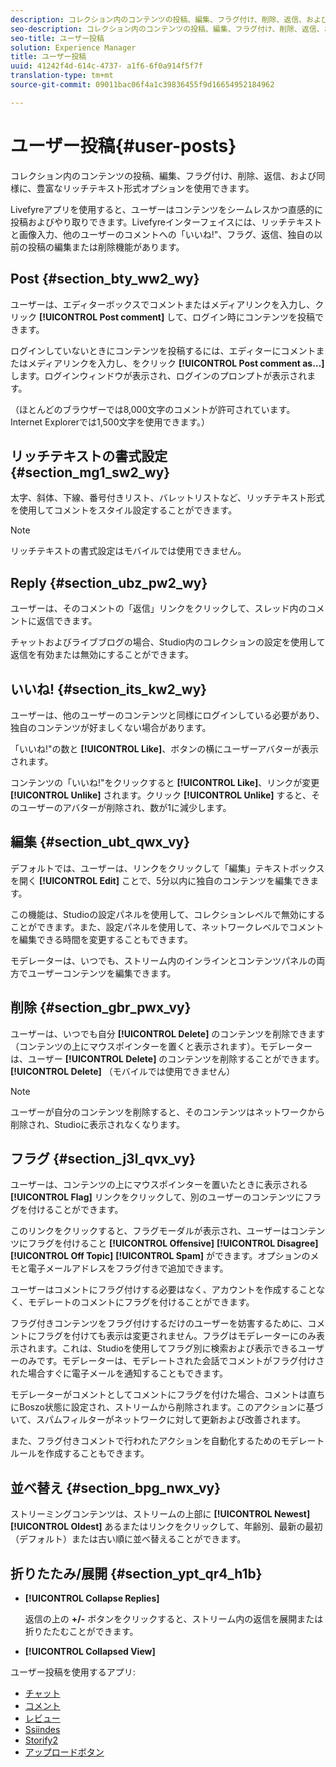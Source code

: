 ```yaml
---
description: コレクション内のコンテンツの投稿、編集、フラグ付け、削除、返信、および同様に、豊富なリッチテキスト形式オプションを使用できます。
seo-description: コレクション内のコンテンツの投稿、編集、フラグ付け、削除、返信、および同様に、豊富なリッチテキスト形式オプションを使用できます。
seo-title: ユーザー投稿
solution: Experience Manager
title: ユーザー投稿
uuid: 41242f4d-614c-4737- a1f6-6f0a914f5f7f
translation-type: tm+mt
source-git-commit: 09011bac06f4a1c39836455f9d16654952184962

---
```



# ユーザー投稿{#user-posts}

コレクション内のコンテンツの投稿、編集、フラグ付け、削除、返信、および同様に、豊富なリッチテキスト形式オプションを使用できます。

Livefyreアプリを使用すると、ユーザーはコンテンツをシームレスかつ直感的に投稿およびやり取りできます。Livefyreインターフェイスには、リッチテキストと画像入力、他のユーザーのコメントへの「いいね!&quot;、フラグ、返信、独自の以前の投稿の編集または削除機能があります。

## Post {#section_bty_ww2_wy}

ユーザーは、エディターボックスでコメントまたはメディアリンクを入力し、クリック **[!UICONTROL Post comment]** して、ログイン時にコンテンツを投稿できます。

ログインしていないときにコンテンツを投稿するには、エディターにコメントまたはメディアリンクを入力し、をクリック **[!UICONTROL Post comment as…]** します。ログインウィンドウが表示され、ログインのプロンプトが表示されます。

（ほとんどのブラウザーでは8,000文字のコメントが許可されています。Internet Explorerでは1,500文字を使用できます。）

## リッチテキストの書式設定 {#section_mg1_sw2_wy}

太字、斜体、下線、番号付きリスト、バレットリストなど、リッチテキスト形式を使用してコメントをスタイル設定することができます。

>[!NOTE]
>
>リッチテキストの書式設定はモバイルでは使用できません。

## Reply {#section_ubz_pw2_wy}

ユーザーは、そのコメントの「返信」リンクをクリックして、スレッド内のコメントに返信できます。

チャットおよびライブブログの場合、Studio内のコレクションの設定を使用して返信を有効または無効にすることができます。

## いいね! {#section_its_kw2_wy}

ユーザーは、他のユーザーのコンテンツと同様にログインしている必要があり、独自のコンテンツが好ましくない場合があります。

「いいね!&quot;の数と **[!UICONTROL Like]**、ボタンの横にユーザーアバターが表示されます。

コンテンツの「いいね!&quot;をクリックすると **[!UICONTROL Like]**、リンクが変更 **[!UICONTROL Unlike]** されます。クリック **[!UICONTROL Unlike]** すると、そのユーザーのアバターが削除され、数が1に減少します。

## 編集 {#section_ubt_qwx_vy}

デフォルトでは、ユーザーは、リンクをクリックして「編集」テキストボックスを開く **[!UICONTROL Edit]** ことで、5分以内に独自のコンテンツを編集できます。

この機能は、Studioの設定パネルを使用して、コレクションレベルで無効にすることができます。また、設定パネルを使用して、ネットワークレベルでコメントを編集できる時間を変更することもできます。

モデレーターは、いつでも、ストリーム内のインラインとコンテンツパネルの両方でユーザーコンテンツを編集できます。

## 削除 {#section_gbr_pwx_vy}

ユーザーは、いつでも自分 **[!UICONTROL Delete]** のコンテンツを削除できます（コンテンツの上にマウスポインターを置くと表示されます）。モデレーターは、ユーザー **[!UICONTROL Delete]** のコンテンツを削除することができます。**[!UICONTROL Delete]** （モバイルでは使用できません）

>[!NOTE]
>
>ユーザーが自分のコンテンツを削除すると、そのコンテンツはネットワークから削除され、Studioに表示されなくなります。

## フラグ {#section_j3l_qvx_vy}

ユーザーは、コンテンツの上にマウスポインターを置いたときに表示される **[!UICONTROL Flag]** リンクをクリックして、別のユーザーのコンテンツにフラグを付けることができます。

このリンクをクリックすると、フラグモーダルが表示され、ユーザーはコンテンツにフラグを付けること **[!UICONTROL Offensive]** **[!UICONTROL Disagree]** **[!UICONTROL Off Topic]** **[!UICONTROL Spam]** ができます。オプションのメモと電子メールアドレスをフラグ付きで追加できます。

ユーザーはコメントにフラグ付けする必要はなく、アカウントを作成することなく、モデレートのコメントにフラグを付けることができます。

フラグ付きコンテンツをフラグ付けするだけのユーザーを妨害するために、コメントにフラグを付けても表示は変更されません。フラグはモデレーターにのみ表示されます。これは、Studioを使用してフラグ別に検索および表示できるユーザーのみです。モデレーターは、モデレートされた会話でコメントがフラグ付けされた場合すぐに電子メールを通知することもできます。

モデレーターがコメントとしてコメントにフラグを付けた場合、コメントは直ちにBoszo状態に設定され、ストリームから削除されます。このアクションに基づいて、スパムフィルターがネットワークに対して更新および改善されます。

また、フラグ付きコメントで行われたアクションを自動化するためのモデレートルールを作成することもできます。

## 並べ替え {#section_bpg_nwx_vy}

ストリーミングコンテンツは、ストリームの上部に **[!UICONTROL Newest]** **[!UICONTROL Oldest]** あるまたはリンクをクリックして、年齢別、最新の最初（デフォルト）または古い順に並べ替えることができます。

## 折りたたみ/展開 {#section_ypt_qr4_h1b}

* **[!UICONTROL Collapse Replies]** 

   返信の上の **+/-** ボタンをクリックすると、ストリーム内の返信を展開または折りたたむことができます。

* **[!UICONTROL Collapsed View]** 



ユーザー投稿を使用するアプリ:

* [チャット](/help/using/c-about-apps/c-chat-app/c-chat-app.md#c_chat_app)
* [コメント](/help/using/c-about-apps/c-comments/c-comments.md)
* [レビュー](/help/using/c-about-apps/c-reviews-app/c-reviews-app.md#c_reviews_app)
* [Ssiindes](/help/using/c-about-apps/c-sidenotes-app/c-sidenotes-app.md#c_sidenotes_app)
* [Storify2](/help/using/c-about-apps/c-storify2/c-storify2.md#c_storify2)
* [アップロードボタン](/help/using/c-about-apps/c-upload-button-app/c-upload-button-app.md#c_upload_button_app)

